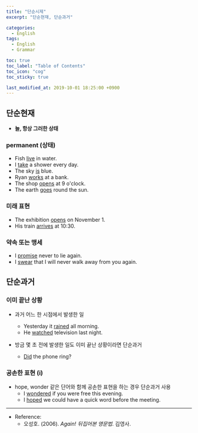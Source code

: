 ```yaml
---
title: "단순시제"
excerpt: "단순현재, 단순과거"

categories:
  - English
tags:
  - English
  - Grammar

toc: true 
toc_label: "Table of Contents" 
toc_icon: "cog"
toc_sticky: true 

last_modified_at: 2019-10-01 18:25:00 +0900
---
```


## 단순현재
* **늘, 항상 그러한 상태**

### permanent (상태)
* Fish <u>live</u> in water.
* I <u>take</u> a shower every day.
* The sky <u>is</u> blue.
* Ryan <u>works</u> at a bank.
* The shop <u>opens</u> at 9 o'clock.
* The earth <u>goes</u> round the sun.

### 미래 표현
* The exhibition <u>opens</u> on November 1.
* His train <u>arrives</u> at 10:30.

### 약속 또는 맹세
* I <u>promise</u> never to lie again.
* I <u>swear</u> that I will never walk away from you again.

## 단순과거
### 이미 끝난 상황
* 과거 어느 한 시점에서 발생한 일
    * Yesterday it <u>rained</u> all morning.
    * He <u>watched</u> television last night.

* 방금 몇 초 전에 발생한 일도 이미 끝난 상황이라면 단순과거
    * <u>Did</u> the phone ring?

### 공손한 표현 (i)
* hope, wonder 같은 단어와 함께 공손한 표현을 하는 경우 단순과거 사용
    * I <u>wondered</u> if you were free this evening.
    * I <u>hoped</u> we could have a quick word before the meeting.

*** 

* Reference: 
    * 오성호. (2006). *Again! 뒤집어본 영문법*. 김영사.
